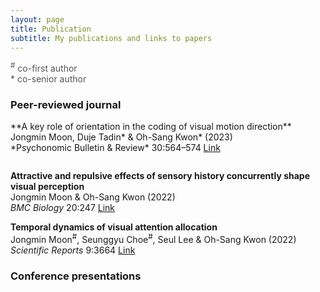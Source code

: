 ```yaml
---
layout: page
title: Publication
subtitle: My publications and links to papers
---
```

<script type="text/javascript" src="https://d1bxh8uas1mnw7.cloudfront.net/assets/embed.js"></script>
<script async src="https://badge.dimensions.ai/badge.js" charset="utf-8"></script>

<span style="font-size: 14px !important; color: #555;">
<sup>#</sup> co-first author
<br>* co-senior author
</span>

### Peer-reviewed journal

<p>**A key role of orientation in the coding of visual motion direction**
<br>Jongmin Moon, Duje Tadin* & Oh-Sang Kwon* (2023)
<br>*Psychonomic Bulletin & Review* 30:564–574 <a href="https://link.springer.com/article/10.3758/s13423-022-02181-2">Link</a></p>

<div data-badge-popover="right" data-badge-type="donut" data-doi="10.3758/s13423-022-02181-2" data-hide-no-mentions="true" class="altmetric-embed" style="display: inline-block;"></div>
<span class="__dimensions_badge_embed__" data-doi="10.3758/s13423-022-02181-2" data-legend="hover-bottom" data-style="small_circle"></span>

**Attractive and repulsive effects of sensory history concurrently shape visual perception**
<br>Jongmin Moon & Oh-Sang Kwon (2022)
<br>*BMC Biology* 20:247  [Link](https://link.springer.com/article/10.1186/s12915-022-01444-7)

**Temporal dynamics of visual attention allocation**
<br>Jongmin Moon<sup>#</sup>, Seunggyu Choe<sup>#</sup>, Seul Lee & Oh-Sang Kwon (2022)
<br>*Scientific Reports* 9:3664  [Link](https://www.nature.com/articles/s41598-019-40281-7)


### Conference presentations

